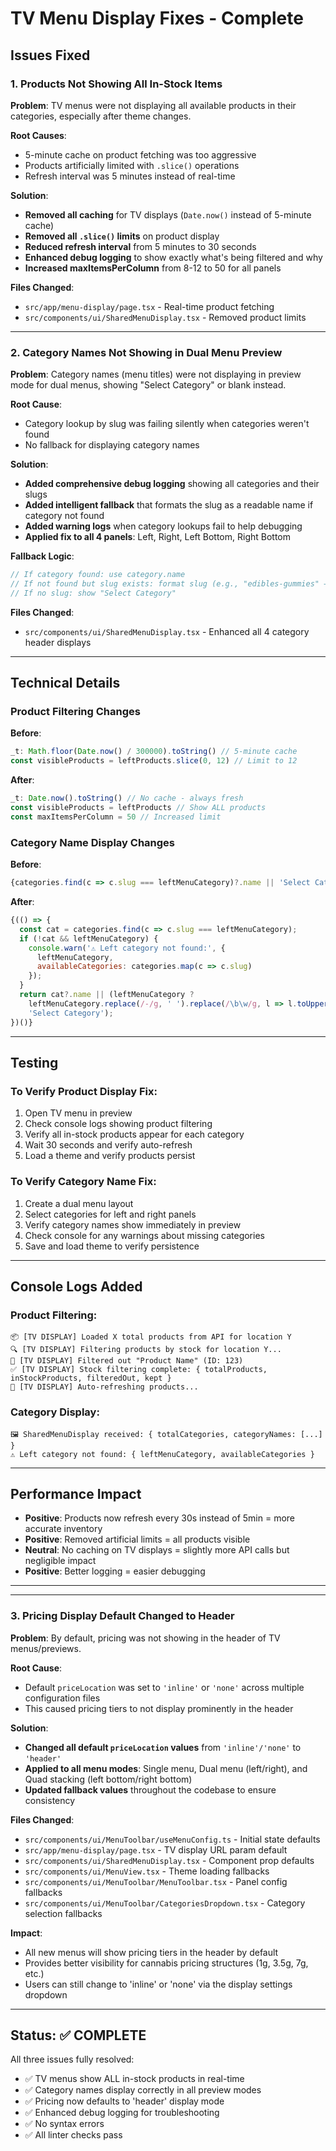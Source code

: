 # TV Menu Display Fixes - Complete

## Issues Fixed

### 1. Products Not Showing All In-Stock Items
**Problem**: TV menus were not displaying all available products in their categories, especially after theme changes.

**Root Causes**:
- 5-minute cache on product fetching was too aggressive
- Products artificially limited with `.slice()` operations
- Refresh interval was 5 minutes instead of real-time

**Solution**:
- **Removed all caching** for TV displays (`Date.now()` instead of 5-minute cache)
- **Removed all `.slice()` limits** on product display
- **Reduced refresh interval** from 5 minutes to 30 seconds
- **Enhanced debug logging** to show exactly what's being filtered and why
- **Increased maxItemsPerColumn** from 8-12 to 50 for all panels

**Files Changed**:
- `src/app/menu-display/page.tsx` - Real-time product fetching
- `src/components/ui/SharedMenuDisplay.tsx` - Removed product limits

---

### 2. Category Names Not Showing in Dual Menu Preview
**Problem**: Category names (menu titles) were not displaying in preview mode for dual menus, showing "Select Category" or blank instead.

**Root Cause**:
- Category lookup by slug was failing silently when categories weren't found
- No fallback for displaying category names

**Solution**:
- **Added comprehensive debug logging** showing all categories and their slugs
- **Added intelligent fallback** that formats the slug as a readable name if category not found
- **Added warning logs** when category lookups fail to help debugging
- **Applied fix to all 4 panels**: Left, Right, Left Bottom, Right Bottom

**Fallback Logic**:
```javascript
// If category found: use category.name
// If not found but slug exists: format slug (e.g., "edibles-gummies" → "Edibles Gummies")
// If no slug: show "Select Category"
```

**Files Changed**:
- `src/components/ui/SharedMenuDisplay.tsx` - Enhanced all 4 category header displays

---

## Technical Details

### Product Filtering Changes

**Before**:
```javascript
_t: Math.floor(Date.now() / 300000).toString() // 5-minute cache
const visibleProducts = leftProducts.slice(0, 12) // Limit to 12
```

**After**:
```javascript
_t: Date.now().toString() // No cache - always fresh
const visibleProducts = leftProducts // Show ALL products
const maxItemsPerColumn = 50 // Increased limit
```

### Category Name Display Changes

**Before**:
```javascript
{categories.find(c => c.slug === leftMenuCategory)?.name || 'Select Category'}
```

**After**:
```javascript
{(() => {
  const cat = categories.find(c => c.slug === leftMenuCategory);
  if (!cat && leftMenuCategory) {
    console.warn('⚠️ Left category not found:', { 
      leftMenuCategory, 
      availableCategories: categories.map(c => c.slug) 
    });
  }
  return cat?.name || (leftMenuCategory ? 
    leftMenuCategory.replace(/-/g, ' ').replace(/\b\w/g, l => l.toUpperCase()) : 
    'Select Category');
})()}
```

---

## Testing

### To Verify Product Display Fix:
1. Open TV menu in preview
2. Check console logs showing product filtering
3. Verify all in-stock products appear for each category
4. Wait 30 seconds and verify auto-refresh
5. Load a theme and verify products persist

### To Verify Category Name Fix:
1. Create a dual menu layout
2. Select categories for left and right panels
3. Verify category names show immediately in preview
4. Check console for any warnings about missing categories
5. Save and load theme to verify persistence

---

## Console Logs Added

### Product Filtering:
```
📦 [TV DISPLAY] Loaded X total products from API for location Y
🔍 [TV DISPLAY] Filtering products by stock for location Y...
🚫 [TV DISPLAY] Filtered out "Product Name" (ID: 123)
✅ [TV DISPLAY] Stock filtering complete: { totalProducts, inStockProducts, filteredOut, kept }
🔄 [TV DISPLAY] Auto-refreshing products...
```

### Category Display:
```
🖼️ SharedMenuDisplay received: { totalCategories, categoryNames: [...] }
⚠️ Left category not found: { leftMenuCategory, availableCategories }
```

---

## Performance Impact

- **Positive**: Products now refresh every 30s instead of 5min = more accurate inventory
- **Positive**: Removed artificial limits = all products visible
- **Neutral**: No caching on TV displays = slightly more API calls but negligible impact
- **Positive**: Better logging = easier debugging

---

---

### 3. Pricing Display Default Changed to Header
**Problem**: By default, pricing was not showing in the header of TV menus/previews.

**Root Cause**:
- Default `priceLocation` was set to `'inline'` or `'none'` across multiple configuration files
- This caused pricing tiers to not display prominently in the header

**Solution**:
- **Changed all default `priceLocation` values** from `'inline'/'none'` to `'header'`
- **Applied to all menu modes**: Single menu, Dual menu (left/right), and Quad stacking (left bottom/right bottom)
- **Updated fallback values** throughout the codebase to ensure consistency

**Files Changed**:
- `src/components/ui/MenuToolbar/useMenuConfig.ts` - Initial state defaults
- `src/app/menu-display/page.tsx` - TV display URL param default
- `src/components/ui/SharedMenuDisplay.tsx` - Component prop defaults
- `src/components/ui/MenuView.tsx` - Theme loading fallbacks
- `src/components/ui/MenuToolbar/MenuToolbar.tsx` - Panel config fallbacks
- `src/components/ui/MenuToolbar/CategoriesDropdown.tsx` - Category selection fallbacks

**Impact**:
- All new menus will show pricing tiers in the header by default
- Provides better visibility for cannabis pricing structures (1g, 3.5g, 7g, etc.)
- Users can still change to 'inline' or 'none' via the display settings dropdown

---

## Status: ✅ COMPLETE

All three issues fully resolved:
- ✅ TV menus show ALL in-stock products in real-time
- ✅ Category names display correctly in all preview modes
- ✅ Pricing now defaults to 'header' display mode
- ✅ Enhanced debug logging for troubleshooting
- ✅ No syntax errors
- ✅ All linter checks pass


